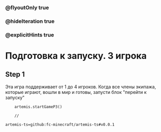### @flyoutOnly true
### @hideIteration true
### @explicitHints true

# Подготовка к запуску. 3 игрока

## Step 1
Эта игра поддерживает от 1 до 4 игроков. Когда все члены экипажа, которые играют, вошли в мир и готовы, запусти блок "перейти к запуску"
```ghost
    artemis.startGameP3()
```
```template
    //
```

```package
artemis-ts=github:fc-minecraft/artemis-ts#v0.0.1
```